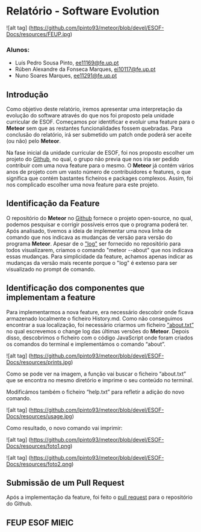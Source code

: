 # Relatório - Software Evolution

![alt tag] (https://github.com/lpinto93/meteor/blob/devel/ESOF-Docs/resources/FEUP.jpg)

### Alunos:
* Luís Pedro Sousa Pinto, ee11169@fe.up.pt
* Rúben Alexandre da Fonseca Marques, ei10117@fe.up.pt 
* Nuno Soares Marques, ee11291@fe.up.pt

## Introdução

Como objetivo deste relatório, iremos apresentar uma interpretação da evolução do software através do que nos foi proposto pela unidade curricular de ESOF. Começamos por identificar e evoluir uma feature para o **Meteor** sem que as restantes funcionalidades fossem quebradas. Para conclusão do relatório, irá ser submetido um patch onde poderá ser aceite (ou não) pelo **Meteor**.

Na fase inicial da unidade curricular de ESOF, foi nos proposto escolher um projeto do [Github](https://github.com/), no qual, o grupo não previa que nos iria ser pedido contribuir com uma nova feature para o mesmo. O **Meteor** já contém vários anos de projeto com um vasto número de contribuidores e features, o que significa que contém bastantes ficheiros e packages complexos. Assim, foi nos complicado escolher uma nova feature para este projeto.

## Identificação da Feature

O repositório do **Meteor** no [Github](https://github.com/meteor/meteor) fornece o projeto open-source, no qual, podemos pesquisar e corrigir possíveis erros que o programa poderá ter. Após analisado, tivemos a ideia de implementar uma nova linha de comando que nos indicava as mudanças de versão para versão do programa **Meteor**. Apesar de o ["log"](https://github.com/meteor/meteor/blob/devel/History.md) ser fornecido no repositório para todos visualizarem, criamos o comando "meteor --about" que nos indicava essas mudanças. Para simplicidade da feature, achamos apenas indicar as mudanças da versão mais recente porque o "log" é extenso para ser visualizado no prompt de comando. 

## Identificação dos componentes que implementam a feature

Para implementarmos a nova feature, era necessário descobrir onde ficava armazenado localmente o ficheiro History.md. Como não conseguimos encontrar a sua localização, foi necessário criarmos um ficheiro [“about.txt”](https://github.com/lpinto93/meteor/blob/devel/tools/cli/about.txt) no qual escrevemos o change log das últimas versões do **Meteor**. Depois disso, descobrimos o ficheiro com o código JavaScript onde foram criados os comandos do terminal e implementámos o comando “about”.

![alt tag] (https://github.com/lpinto93/meteor/blob/devel/ESOF-Docs/resources/prints.jpg)

Como se pode ver na imagem, a função vai buscar o ficheiro “about.txt” que se encontra no mesmo diretório e imprime o seu conteúdo no terminal. 

Modificámos também o ficheiro “help.txt” para refletir a adição do novo comando.

![alt tag] (https://github.com/lpinto93/meteor/blob/devel/ESOF-Docs/resources/usage.jpg)

Como resultado, o novo comando vai imprimir:

![alt tag] (https://github.com/lpinto93/meteor/blob/devel/ESOF-Docs/resources/foto1.png)

![alt tag] (https://github.com/lpinto93/meteor/blob/devel/ESOF-Docs/resources/foto2.png)

## Submissão de um Pull Request

Após a implementação da feature, foi feito o [pull request](https://github.com/meteor/meteor/pull/5794) para o repositório do Github.

## FEUP ESOF MIEIC
